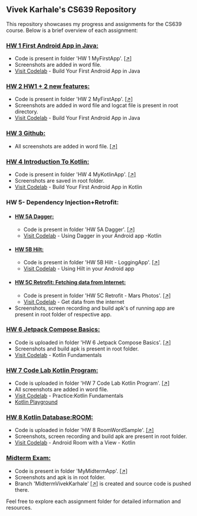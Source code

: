 ## Vivek Karhale's CS639 Repository

This repository showcases my progress and assignments for the CS639 course. Below is a brief overview of each assignment:

### [HW 1 First Android App in Java:](HW%201%20MyFirstApp)
- Code is present in folder 'HW 1 MyFirstApp'. [[↗]](HW%201%20MyFirstApp)
- Screenshots are added in word file.
- [Visit Codelab](https://developer.android.com/codelabs/build-your-first-android-app#0) - Build Your First Android App in Java

### [HW 2 HW1 + 2 new features:](HW%202%20MyFirstApptApp)
- Code is present in folder 'HW 2 MyFirstApp'. [[↗]](HW%202%20MyFirstApptApp)
- Screenshots are added in word file and logcat file is present in root directory.
- [Visit Codelab](https://developer.android.com/codelabs/build-your-first-android-app#0) - Build Your First Android App in Java

### [HW 3 Github:](HW%203%20Github)
- All screenshots are added in word file. [[↗]](HW%203%20Github)

### [HW 4 Introduction To Kotlin:](HW%204%20MyKotlinApp)
- Code is present in folder 'HW 4 MyKotlinApp'. [[↗]](HW%204%20MyKotlinApp)
- Screenshots are saved in root folder.
- [Visit Codelab](https://developer.android.com/codelabs/build-your-first-android-app-kotlin#0) - Build Your First Android App in Kotlin

### HW 5- Dependency Injection+Retrofit:
- #### [HW 5A Dagger:](HW%205A%20Dagger)
  - Code is present in folder 'HW 5A Dagger'. [[↗]](HW%205A%20Dagger)
  - [Visit Codelab](https://developer.android.com/codelabs/android-dagger#0) - Using Dagger in your Android app -Kotlin
- #### [HW 5B Hilt:](HW%205B%20Hilt%20-%20LoggingApp)
  - Code is present in folder 'HW 5B Hilt - LoggingApp'. [[↗]](HW%205B%20Hilt%20-%20LoggingApp)
  - [Visit Codelab](https://developer.android.com/codelabs/android-hilt#0) - Using Hilt in your Android app
- #### [HW 5C Retrofit: Fetching data from Internet:](HW%205C%20Retrofit%20-%20Mars%20Photos)
  - Code is present in folder 'HW 5C Retrofit - Mars Photos'. [[↗]](HW%205C%20Retrofit%20-%20Mars%20Photos)
  - [Visit Codelab](https://developer.android.com/codelabs/basic-android-kotlin-training-getting-data-internet#0) - Get data from the internet
- Screenshots, screen recording and build apk's of running app are present in root folder of respective app.


### [HW 6 Jetpack Compose Basics:](HW%206%20Jetpack%20Compose%20Basics)
- Code is uploaded in folder 'HW 6 Jetpack Compose Basics'. [[↗]](HW%206%20Jetpack%20Compose%20Basics)
- Screenshots and build apk is present in root folder.
- [Visit Codelab](https://developer.android.com/codelabs/basic-android-kotlin-compose-kotlin-fundamentals-practice-problems?hl=en#0) - Kotlin Fundamentals

### [HW 7 Code Lab Kotlin Program:](HW%207%20Code%20Lab%20Kotlin%20Program)
- Code is uploaded in folder 'HW 7 Code Lab Kotlin Program'. [[↗]](HW%207%20Code%20Lab%20Kotlin%20Program)
- All screenshots are added in word file.
- [Visit Codelab](https://developer.android.com/codelabs/basic-android-kotlin-compose-kotlin-fundamentals-practice-problems#0) - Practice:Kotlin Fundamentals
- [Kotlin Playground](https://developer.android.com/training/kotlinplayground)

### [HW 8 Kotlin Database:ROOM:](HW%208%20RoomWordSample)
- Code is uploaded in folder 'HW 8 RoomWordSample'. [[↗]](HW%208%20RoomWordSample)
- Screenshots, screen recording and build apk are present in root folder.
- [Visit Codelab](https://developer.android.com/codelabs/android-room-with-a-view-kotlin#0) - Android Room with a View - Kotlin

### [Midterm Exam:](MyMidtermApp)
- Code is present in folder 'MyMidtermApp'. [[↗]](MyMidtermApp)
- Screenshots and apk is in root folder.
- Branch 'MidtermVivekKarhale' [[↗]](https://github.com/Kvivek2109/cs639/tree/MidtermVivekKarhale/MyMidtermApp) is created and source code is pushed there.

Feel free to explore each assignment folder for detailed information and resources.
